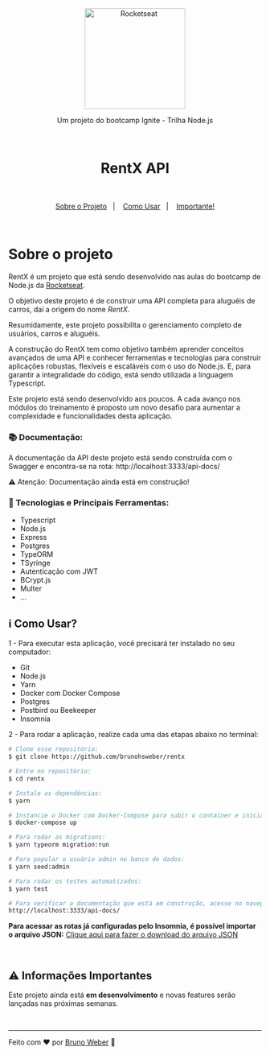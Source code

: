 <div align="center">
	    <img alt="Rocketseat" src="https://res.cloudinary.com/brunohsweber/image/upload/v1598031546/rocketseat_logo.png" width="200px"/>
</div>

<p align="center">
Um projeto do bootcamp Ignite - Trilha Node.js
</p>

<br>

<h1 align="center">
RentX API
</h1>

<br>

<p align="center">
  <a href="#sobre-o-projeto">Sobre o Projeto</a>&nbsp;&nbsp;&nbsp;|&nbsp;&nbsp;&nbsp;
  <a href="#information_source-como-usar">Como Usar</a>&nbsp;&nbsp;&nbsp;|&nbsp;&nbsp;&nbsp;
  <a href="#warning-informações-importantes">Importante!</a>
</p>

<br>

# Sobre o projeto

RentX é um projeto que está sendo desenvolvido nas aulas do bootcamp de Node.js da [Rocketseat](http://www.rocketseat.com.br).

O objetivo deste projeto é de construir uma API completa para aluguéis de carros, daí a origem do nome _RentX_.

Resumidamente, este projeto possibilita o gerenciamento completo de usuários, carros e aluguéis.

A construção do RentX tem como objetivo também aprender conceitos avançados de uma API e conhecer ferramentas e tecnologias para construir aplicações robustas, flexíveis e escaláveis com o uso do Node.js. E, para garantir a integralidade do código, está sendo utilizada a linguagem Typescript.

Este projeto está sendo desenvolvido aos poucos. A cada avanço nos módulos do treinamento é proposto um novo desafio para aumentar a complexidade e funcionalidades desta aplicação.

### :books: Documentação:

A documentação da API deste projeto está sendo construída com o Swagger e encontra-se na rota: http://localhost:3333/api-docs/

:warning: Atenção: Documentação ainda está em construção!

### :rocket: Tecnologias e Principais Ferramentas:

- Typescript
- Node.js
- Express
- Postgres
- TypeORM
- TSyringe
- Autenticação com JWT
- BCrypt.js
- Multer
- ...

## :information_source: Como Usar?

1 - Para executar esta aplicação, você precisará ter instalado no seu computador:

- Git
- Node.js
- Yarn
- Docker com Docker Compose
- Postgres
- Postbird ou Beekeeper
- Insomnia

2 - Para rodar a aplicação, realize cada uma das etapas abaixo no terminal:

```bash
# Clone esse repositório:
$ git clone https://github.com/brunohsweber/rentx

# Entre no repositório:
$ cd rentx

# Instale as dependências:
$ yarn

# Instancie o Docker com Docker-Compose para subir o container e iniciar a aplicação:
$ docker-compose up

# Para rodar as migrations:
$ yarn typeorm migration:run

# Para popular o usuário admin no banco de dados:
$ yarn seed:admin

# Para rodar os testes automatizados:
$ yarn test

# Para verificar a documentação que está em construção, acesse no navegador:
http://localhost:3333/api-docs/
```
**Para acessar as rotas já configuradas pelo Insomnia, é possível importar o arquivo JSON:** 
[Clique aqui para fazer o download do arquivo JSON](https://drive.google.com/file/d/1kWhdBlbPM3H-xWjGB3Q6Y2CNNEnWIL7H/view?usp=sharing)

<br>

## :warning: Informações Importantes

Este projeto ainda está **em desenvolvimento** e novas features serão lançadas nas próximas semanas.

<br>

---

Feito com ♥ por [Bruno Weber](https://brunoweber.com.br) :wave: